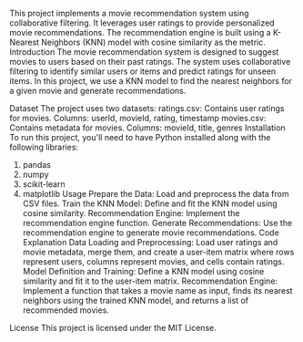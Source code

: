 This project implements a movie recommendation system using collaborative filtering. It leverages user ratings to provide personalized movie recommendations. The recommendation engine is built using a K-Nearest Neighbors (KNN) model with cosine similarity as the metric.
Introduction
The movie recommendation system is designed to suggest movies to users based on their past ratings. The system uses collaborative filtering to identify similar users or items and predict ratings for unseen items. In this project, we use a KNN model to find the nearest neighbors for a given movie and generate recommendations.

Dataset
The project uses two datasets:
ratings.csv: Contains user ratings for movies.
Columns: userId, movieId, rating, timestamp
movies.csv: Contains metadata for movies.
Columns: movieId, title, genres
Installation
To run this project, you'll need to have Python installed along with the following libraries:
1.	pandas
2.	numpy
3.	scikit-learn
4.	matplotlib
Usage
Prepare the Data:
Load and preprocess the data from CSV files.
Train the KNN Model:
Define and fit the KNN model using cosine similarity.
Recommendation Engine:
Implement the recommendation engine function.
Generate Recommendations:
Use the recommendation engine to generate movie recommendations.
Code Explanation
Data Loading and Preprocessing:
Load user ratings and movie metadata, merge them, and create a user-item matrix where rows represent users, columns represent movies, and cells contain ratings.
Model Definition and Training:
Define a KNN model using cosine similarity and fit it to the user-item matrix.
Recommendation Engine:
Implement a function that takes a movie name as input, finds its nearest neighbors using the trained KNN model, and returns a list of recommended movies.

License
This project is licensed under the MIT License.
